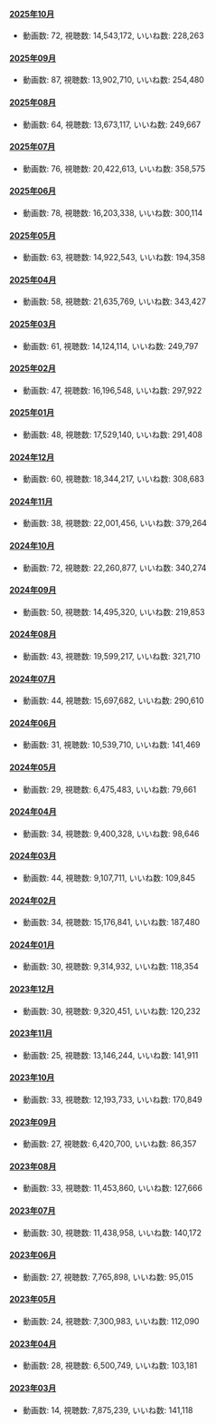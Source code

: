 #### [2025年10月](videos/202510 "wikilink")

-   動画数: 72, 視聴数: 14,543,172, いいね数: 228,263

#### [2025年09月](videos/202509 "wikilink")

-   動画数: 87, 視聴数: 13,902,710, いいね数: 254,480

#### [2025年08月](videos/202508 "wikilink")

-   動画数: 64, 視聴数: 13,673,117, いいね数: 249,667

#### [2025年07月](videos/202507 "wikilink")

-   動画数: 76, 視聴数: 20,422,613, いいね数: 358,575

#### [2025年06月](videos/202506 "wikilink")

-   動画数: 78, 視聴数: 16,203,338, いいね数: 300,114

#### [2025年05月](videos/202505 "wikilink")

-   動画数: 63, 視聴数: 14,922,543, いいね数: 194,358

#### [2025年04月](videos/202504 "wikilink")

-   動画数: 58, 視聴数: 21,635,769, いいね数: 343,427

#### [2025年03月](videos/202503 "wikilink")

-   動画数: 61, 視聴数: 14,124,114, いいね数: 249,797

#### [2025年02月](videos/202502 "wikilink")

-   動画数: 47, 視聴数: 16,196,548, いいね数: 297,922

#### [2025年01月](videos/202501 "wikilink")

-   動画数: 48, 視聴数: 17,529,140, いいね数: 291,408

#### [2024年12月](videos/202412 "wikilink")

-   動画数: 60, 視聴数: 18,344,217, いいね数: 308,683

#### [2024年11月](videos/202411 "wikilink")

-   動画数: 38, 視聴数: 22,001,456, いいね数: 379,264

#### [2024年10月](videos/202410 "wikilink")

-   動画数: 72, 視聴数: 22,260,877, いいね数: 340,274

#### [2024年09月](videos/202409 "wikilink")

-   動画数: 50, 視聴数: 14,495,320, いいね数: 219,853

#### [2024年08月](videos/202408 "wikilink")

-   動画数: 43, 視聴数: 19,599,217, いいね数: 321,710

#### [2024年07月](videos/202407 "wikilink")

-   動画数: 44, 視聴数: 15,697,682, いいね数: 290,610

#### [2024年06月](videos/202406 "wikilink")

-   動画数: 31, 視聴数: 10,539,710, いいね数: 141,469

#### [2024年05月](videos/202405 "wikilink")

-   動画数: 29, 視聴数: 6,475,483, いいね数: 79,661

#### [2024年04月](videos/202404 "wikilink")

-   動画数: 34, 視聴数: 9,400,328, いいね数: 98,646

#### [2024年03月](videos/202403 "wikilink")

-   動画数: 44, 視聴数: 9,107,711, いいね数: 109,845

#### [2024年02月](videos/202402 "wikilink")

-   動画数: 34, 視聴数: 15,176,841, いいね数: 187,480

#### [2024年01月](videos/202401 "wikilink")

-   動画数: 30, 視聴数: 9,314,932, いいね数: 118,354

#### [2023年12月](videos/202312 "wikilink")

-   動画数: 30, 視聴数: 9,320,451, いいね数: 120,232

#### [2023年11月](videos/202311 "wikilink")

-   動画数: 25, 視聴数: 13,146,244, いいね数: 141,911

#### [2023年10月](videos/202310 "wikilink")

-   動画数: 33, 視聴数: 12,193,733, いいね数: 170,849

#### [2023年09月](videos/202309 "wikilink")

-   動画数: 27, 視聴数: 6,420,700, いいね数: 86,357

#### [2023年08月](videos/202308 "wikilink")

-   動画数: 33, 視聴数: 11,453,860, いいね数: 127,666

#### [2023年07月](videos/202307 "wikilink")

-   動画数: 30, 視聴数: 11,438,958, いいね数: 140,172

#### [2023年06月](videos/202306 "wikilink")

-   動画数: 27, 視聴数: 7,765,898, いいね数: 95,015

#### [2023年05月](videos/202305 "wikilink")

-   動画数: 24, 視聴数: 7,300,983, いいね数: 112,090

#### [2023年04月](videos/202304 "wikilink")

-   動画数: 28, 視聴数: 6,500,749, いいね数: 103,181

#### [2023年03月](videos/202303 "wikilink")

-   動画数: 14, 視聴数: 7,875,239, いいね数: 141,118

